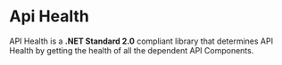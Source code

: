 # Api Health

API Health is a **.NET Standard 2.0** compliant library that determines API Health by getting the health of all the dependent API Components.